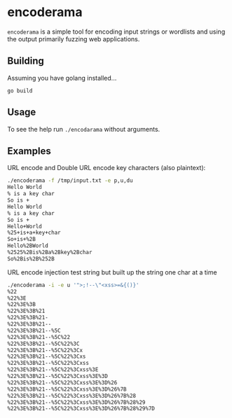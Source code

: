 # encoderama

`encoderama` is a simple tool for encoding input strings or wordlists and using the output primarily fuzzing web applications. 

## Building

Assuming you have golang installed...

`go build`

## Usage

To see the help run `./encodarama` without arguments.

## Examples

URL encode and Double URL encode key characters (also plaintext):

```bash
./encoderama -f /tmp/input.txt -e p,u,du
Hello World
% is a key char
So is +
Hello World
% is a key char
So is +
Hello+World
%25+is+a+key+char
So+is+%2B
Hello%2BWorld
%2525%2Bis%2Ba%2Bkey%2Bchar
So%2Bis%2B%252B
```

URL encode injection test string but built up the string one char at a time

```bash
./encoderama -i -e u '">;!--\"<xss>=&{()}'
%22
%22%3E
%22%3E%3B
%22%3E%3B%21
%22%3E%3B%21-
%22%3E%3B%21--
%22%3E%3B%21--%5C
%22%3E%3B%21--%5C%22
%22%3E%3B%21--%5C%22%3C
%22%3E%3B%21--%5C%22%3Cx
%22%3E%3B%21--%5C%22%3Cxs
%22%3E%3B%21--%5C%22%3Cxss
%22%3E%3B%21--%5C%22%3Cxss%3E
%22%3E%3B%21--%5C%22%3Cxss%3E%3D
%22%3E%3B%21--%5C%22%3Cxss%3E%3D%26
%22%3E%3B%21--%5C%22%3Cxss%3E%3D%26%7B
%22%3E%3B%21--%5C%22%3Cxss%3E%3D%26%7B%28
%22%3E%3B%21--%5C%22%3Cxss%3E%3D%26%7B%28%29
%22%3E%3B%21--%5C%22%3Cxss%3E%3D%26%7B%28%29%7D
```

